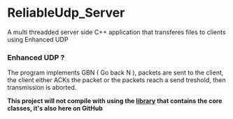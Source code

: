# ReliableUdp_Server
A multi threadded server side C++ application that transferes files to clients using Enhanced UDP

### Enhanced UDP ?
The program implements GBN ( Go back N ), packets are sent to the client, the client either ACKs the packet
or the packets reach a send treshold, then transmission is aborted.

**This project will not compile with using the [library](https://github.com/shakram02/ReliableUdp_Lib) that contains the core classes, it's also here on GitHub**
